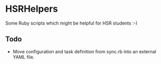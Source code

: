 # HSRHelpers
Some Ruby scripts which might be helpful for HSR students :-)

## Todo
* Move configuration and task definition from sync.rb into an external
  YAML file.